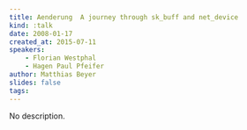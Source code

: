 ```yaml
---
title: Aenderung  A journey through sk_buff and net_device
kind: :talk
date: 2008-01-17
created_at: 2015-07-11
speakers:
    - Florian Westphal
    - Hagen Paul Pfeifer
author: Matthias Beyer
slides: false
tags:
---
```


No description.
